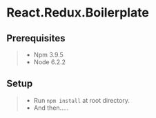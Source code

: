 React.Redux.Boilerplate
========================
## Prerequisites

>- Npm 3.9.5
>- Node 6.2.2


## Setup

>- Run `npm install` at root directory.
>- And then.....
